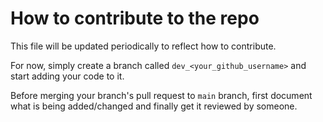 # How to contribute to the repo


This file will be updated periodically to reflect how to contribute.

For now, simply create a branch called `dev_<your_github_username>` and start adding your code to it.

Before merging your branch's pull request to `main` branch, first document what is being added/changed and finally get it reviewed by someone.
